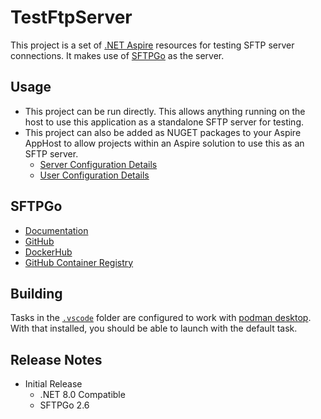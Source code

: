 # TestFtpServer

This project is a set of [.NET Aspire](https://learn.microsoft.com/en-us/dotnet/aspire/get-started/aspire-overview) resources for testing SFTP server connections. It makes use of [SFTPGo](https://sftpgo.com/) as the server.

## Usage

- This project can be run directly. This allows anything running on the host to use this application as a standalone SFTP server for testing.
- This project can also be added as NUGET packages to your Aspire AppHost to allow projects within an Aspire solution to use this as an SFTP server.
  - [Server Configuration Details](./TestFtpServer.SftpGo.Server/README.MD)
  - [User Configuration Details](./TestFtpServer.SftpGo.Users/README.MD)

## SFTPGo

- [Documentation](https://docs.sftpgo.com/latest/)
- [GitHub](https://github.com/drakkan/sftpgo)
- [DockerHub](https://hub.docker.com/r/drakkan/sftpgo)
- [GitHub Container Registry](https://github.com/drakkan/sftpgo/pkgs/container/sftpgo)

## Building

Tasks in the [`.vscode`](.vscode/) folder are configured to work with [podman desktop](https://podman-desktop.io/).
With that installed, you should be able to launch with the default task.

## Release Notes

- Initial Release
  - .NET 8.0 Compatible
  - SFTPGo 2.6
